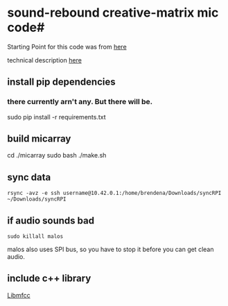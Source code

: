 
# sound-rebound creative-matrix mic code#


Starting Point for this code was from [here](https://github.com/matrix-io/matrix-creator-alexa-voice-demo)

technical description [here](https://github.com/brendena/sound-rebound-matrix-creator/blob/master/howThisWorks.md)

## install pip dependencies
### there currently arn't any.  But there will be.
sudo pip install -r requirements.txt


## build micarray
cd ./micarray
sudo bash ./make.sh

## sync data

`rsync -avz -e ssh username@10.42.0.1:/home/brendena/Downloads/syncRPI ~/Downloads/syncRPI`

## if audio sounds bad 

`sudo killall malos`

malos also uses SPI bus, so you have to stop it before you can get clean audio.

## include c++ library
[Libmfcc](https://github.com/wirahayy/libmfcc)
